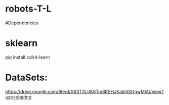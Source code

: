 # robots-T-L
#Dependencies

# sklearn
pip install scikit-learn

# DataSets:
 https://drive.google.com/file/d/0B3T3L0K6Tm8RSHJKakhISGgwMkU/view?usp=sharing